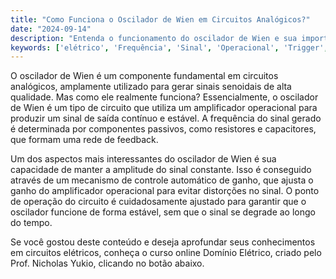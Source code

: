 ```yaml
---
title: "Como Funciona o Oscilador de Wien em Circuitos Analógicos?"
date: "2024-09-14"
description: "Entenda o funcionamento do oscilador de Wien e sua importância em circuitos analógicos."
keywords: ['elétrico', 'Frequência', 'Sinal', 'Operacional', 'Trigger', 'Ponto', 'Wien']
---
```


O oscilador de Wien é um componente fundamental em circuitos analógicos, amplamente utilizado para gerar sinais senoidais de alta qualidade. Mas como ele realmente funciona? Essencialmente, o oscilador de Wien é um tipo de circuito que utiliza um amplificador operacional para produzir um sinal de saída contínuo e estável. A frequência do sinal gerado é determinada por componentes passivos, como resistores e capacitores, que formam uma rede de feedback.

Um dos aspectos mais interessantes do oscilador de Wien é sua capacidade de manter a amplitude do sinal constante. Isso é conseguido através de um mecanismo de controle automático de ganho, que ajusta o ganho do amplificador operacional para evitar distorções no sinal. O ponto de operação do circuito é cuidadosamente ajustado para garantir que o oscilador funcione de forma estável, sem que o sinal se degrade ao longo do tempo.

Se você gostou deste conteúdo e deseja aprofundar seus conhecimentos em circuitos elétricos, conheça o curso online Domínio Elétrico, criado pelo Prof. Nicholas Yukio, clicando no botão abaixo.